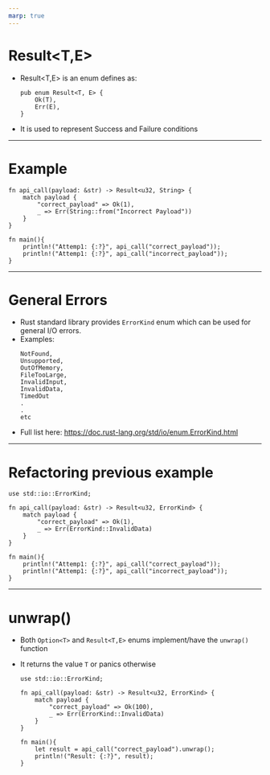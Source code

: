 ```yaml
---
marp: true
---
```


# Result<T,E>

- Result<T,E> is an enum defines as:
    ```
    pub enum Result<T, E> {
        Ok(T),
        Err(E),
    }
    ```
- It is used to represent Success and Failure conditions

---

# Example

```
fn api_call(payload: &str) -> Result<u32, String> {
    match payload {
        "correct_payload" => Ok(1),
        _ => Err(String::from("Incorrect Payload"))
    }
}

fn main(){
    println!("Attemp1: {:?}", api_call("correct_payload"));
    println!("Attemp1: {:?}", api_call("incorrect_payload"));
}
```

---

# General Errors

- Rust standard library provides `ErrorKind` enum which can be used for general I/O errors.
- Examples:
    ```
    NotFound,
    Unsupported,
    OutOfMemory,
    FileTooLarge,
    InvalidInput,
    InvalidData,
    TimedOut
    .
    .
    etc
    ```
- Full list here: https://doc.rust-lang.org/std/io/enum.ErrorKind.html

---

# Refactoring previous example

```
use std::io::ErrorKind;

fn api_call(payload: &str) -> Result<u32, ErrorKind> {
    match payload {
        "correct_payload" => Ok(1),
        _ => Err(ErrorKind::InvalidData)
    }
}

fn main(){
    println!("Attemp1: {:?}", api_call("correct_payload"));
    println!("Attemp1: {:?}", api_call("incorrect_payload"));
}
```

---

# unwrap()

- Both `Option<T>` and `Result<T,E>` enums implement/have the `unwrap()` function
- It returns the value `T` or panics otherwise

    ```
    use std::io::ErrorKind;

    fn api_call(payload: &str) -> Result<u32, ErrorKind> {
        match payload {
            "correct_payload" => Ok(100),
            _ => Err(ErrorKind::InvalidData)
        }
    }

    fn main(){
        let result = api_call("correct_payload").unwrap();
        println!("Result: {:?}", result);
    }
    ```
